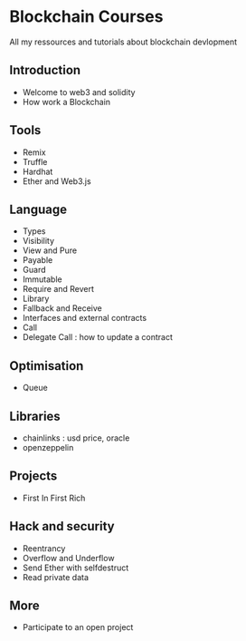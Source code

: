 # Blockchain Courses
All my ressources and tutorials about blockchain devlopment



## Introduction 

- Welcome to web3 and solidity
- How work a Blockchain

## Tools

- Remix
- Truffle
- Hardhat 
- Ether and Web3.js

## Language

- Types
- Visibility
- View and Pure
- Payable
- Guard
- Immutable
- Require and Revert
- Library
- Fallback and Receive
- Interfaces and external contracts
- Call 
- Delegate Call : how to update a contract


## Optimisation

- Queue


## Libraries

- chainlinks : usd price, oracle
- openzeppelin


## Projects

- First In First Rich


## Hack and security

- Reentrancy
- Overflow and Underflow
- Send Ether with selfdestruct
- Read private data

## More

- Participate to an open project

